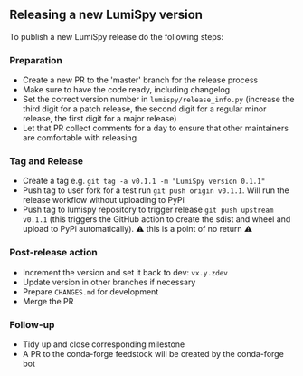 ## Releasing a new LumiSpy version

To publish a new LumiSpy release do the following steps:

### Preparation
- Create a new PR to the 'master' branch for the release process
- Make sure to have the code ready, including changelog
- Set the correct version number in `lumispy/release_info.py` (increase the third 
  digit for a patch release, the second digit for a regular minor release, the
  first digit for a major release)
- Let that PR collect comments for a day to ensure that other maintainers are comfortable 
  with releasing
  
### Tag and Release
- Create a tag e.g. `git tag -a v0.1.1 -m "LumiSpy version 0.1.1"`
- Push tag to user fork for a test run `git push origin v0.1.1`. Will run the release
  workflow without uploading to PyPi
- Push tag to lumispy repository to trigger release `git push upstream v0.1.1`
  (this triggers the GitHub action to create the sdist and wheel and upload to
  PyPi automatically). :warning: this is a point of no return :warning:
  
 ### Post-release action
- Increment the version and set it back to dev: `vx.y.zdev`
- Update version in other branches if necessary
- Prepare `CHANGES.md` for development
- Merge the PR

### Follow-up

- Tidy up and close corresponding milestone
- A PR to the conda-forge feedstock will be created by the conda-forge bot
